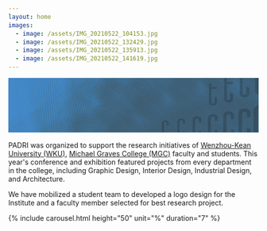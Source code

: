 ```yaml
---
layout: home
images:
  - image: /assets/IMG_20210522_104153.jpg
  - image: /assets/IMG_20210522_132429.jpg
  - image: /assets/IMG_20210522_135913.jpg
  - image: /assets/IMG_20210522_141619.jpg
---
```


![](assets/2021PADRIBackground-00a_.png)


 PADRI was organized to support the research initiatives of [Wenzhou-Kean University (WKU)](wku.edu.cn), [Michael Graves College (MGC)](http://design.wku.edu.cn/) faculty and students. This year's conference and exhibition featured projects from every department in the college, including Graphic Design, Interior Design, Industrial Design, and Architecture.

We have mobilized a student team to developed a logo design for the Institute and a faculty member selected for best research project.


{% include carousel.html height="50" unit="%" duration="7" %}

